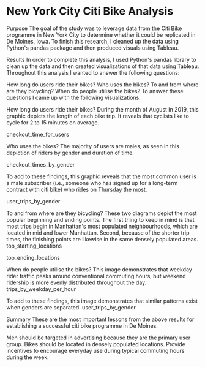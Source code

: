 # New York City Citi Bike Analysis
Purpose
The goal of the study was to leverage data from the Citi Bike programme in New York City to determine whether it could be replicated in De Moines, Iowa. To finish this research, I cleaned up the data using Python's pandas package and then produced visuals using Tableau.

Results
In order to complete this analysis, I used Python's pandas library to clean up the data and then created visualizations of that data using Tableau. Throughout this analysis I wanted to answer the following questions:

How long do users ride their bikes?
Who uses the bikes?
To and from where are they bicycling?
When do people utilise the bikes?
To answer these questions I came up with the following visualizations.

How long do users ride their bikes?
During the month of August in 2019, this graphic depicts the length of each bike trip. It reveals that cyclists like to cycle for 2 to 15 minutes on average.

checkout_time_for_users

Who uses the bikes?
The majority of users are males, as seen in this depiction of riders by gender and duration of time.

checkout_times_by_gender

To add to these findings, this graphic reveals that the most common user is a male subscriber (i.e., someone who has signed up for a long-term contract with citi bike) who rides on Thursday the most.

user_trips_by_gender

To and from where are they bicycling?
These two diagrams depict the most popular beginning and ending points. The first thing to keep in mind is that most trips begin in Manhattan's most populated neighbourhoods, which are located in mid and lower Manhattan. Second, because of the shorter trip times, the finishing points are likewise in the same densely populated areas. top_starting_locations

top_ending_locations

When do people utilise the bikes?
This image demonstrates that weekday rider traffic peaks around conventional commuting hours, but weekend ridership is more evenly distributed throughout the day. trips_by_weekday_per_hour

To add to these findings, this image demonstrates that similar patterns exist when genders are separated. user_trips_by_gender

Summary
These are the most important lessons from the above results for establishing a successful citi bike programme in De Moines.

Men should be targeted in advertising because they are the primary user group.
Bikes should be located in densely populated locations.
Provide incentives to encourage everyday use during typical commuting hours during the week.
